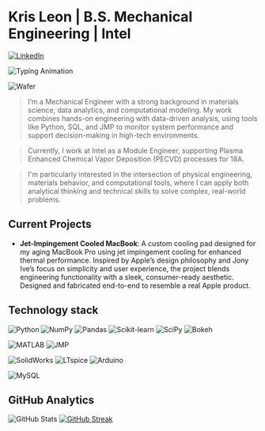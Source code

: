 #  Kris Leon | B.S. Mechanical Engineering | Intel
[![LinkedIn](https://img.shields.io/badge/LinkedIn-Connect-blue?logo=linkedin)](https://www.linkedin.com/in/krisleon)


![Typing Animation](https://readme-typing-svg.herokuapp.com?font=Fira+Code&pause=1000&color=00C7FD&width=435&lines=Mechanical+Engineer;Module+Engineer+@+Intel;)

<img src="https://www.pcgamesn.com/wp-content/uploads/legacy/Intel_wafer.gif" alt="Wafer" style="margin-right: 10px;">

> I’m a Mechanical Engineer with a strong background in materials science, data analytics, and computational modeling. My work combines hands-on engineering with data-driven analysis, using tools like Python, SQL, and JMP to monitor system performance and support decision-making in high-tech environments.

>Currently, I work at Intel as a Module Engineer, supporting Plasma Enhanced Chemical Vapor Deposition (PECVD) processes for 18A.

>I'm particularly interested in the intersection of physical engineering, materials behavior, and computational tools, where I can apply both analytical thinking and technical skills to solve complex, real-world problems.

## Current Projects

- **Jet-Impingement Cooled MacBook**: A custom cooling pad designed for my aging MacBook Pro using jet impingement cooling for enhanced thermal performance. Inspired by Apple’s design philosophy and Jony Ive’s focus on simplicity and user experience, the project blends engineering functionality with a sleek, consumer-ready aesthetic. Designed and fabricated end-to-end to resemble a real Apple product.


## Technology stack
![Python](https://img.shields.io/badge/Python-3776AB?logo=python&logoColor=white)
![NumPy](https://img.shields.io/badge/NumPy-013243?logo=numpy)
![Pandas](https://img.shields.io/badge/Pandas-150458?logo=pandas)
![Scikit-learn](https://img.shields.io/badge/Scikit--learn-F7931E?logo=scikit-learn)
![SciPy](https://img.shields.io/badge/SciPy-8CAAE6?logo=scipy)
![Bokeh](https://img.shields.io/badge/Bokeh-FF6700?logo=bokeh&logoColor=white)

![MATLAB](https://img.shields.io/badge/MATLAB-0076A8?logo=mathworks&logoColor=white)
![JMP](https://img.shields.io/badge/JMP-003865?logo=sas&logoColor=white)

![SolidWorks](https://img.shields.io/badge/SolidWorks-FF0000?logo=dassaultsystemes&logoColor=white)
![LTspice](https://img.shields.io/badge/LTspice-FF0000?logo=analogdevices&logoColor=white)
![Arduino](https://img.shields.io/badge/Arduino-00979D?logo=arduino)

![MySQL](https://img.shields.io/badge/MySQL-4479A1?logo=mysql&logoColor=white)

## GitHub Analytics

![GitHub Stats](https://github-readme-stats.vercel.app/api?username=kleon&show_icons=true&theme=radical)
[![GitHub Streak](https://github-readme-streak-stats.herokuapp.com/?user=kleon&theme=radical)](https://git.io/streak-stats)
